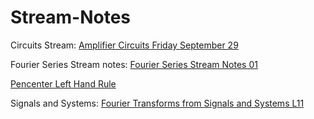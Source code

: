 # Stream-Notes

Circuits Stream: [Amplifier Circuits Friday September 29](Circuit-Stream-Notes/Amplifier_Circuits_Friday_September_29.pdf)

Fourier Series Stream notes: [Fourier Series Stream Notes 01](Fourier-Series-Stream-Notes/Meri_Fourier_Series_Stream_Notes_01.pdf)

[Pencenter Left Hand Rule](Extra-Shorter-Notes/Pencenter_Left_Hand_Trig_Rule.png)

Signals and Systems: [Fourier Transforms from Signals and Systems L11](Signals-and-Systems-Stream-Notes/Fourier_Transforms_Signals_and_Systems_L11_part1.pdf)

